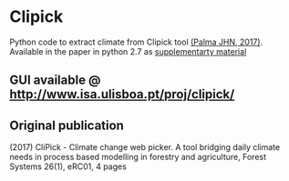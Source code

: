 # Clipick
Python code to extract climate from Clipick tool [(Palma JHN, 2017)](https://revistas.inia.es/index.php/fs/article/view/10251). Available in the paper in python 2.7 as [supplementarty material](https://revistas.inia.es/index.php/fs/article/view/10251/5476) 

## GUI available @ http://www.isa.ulisboa.pt/proj/clipick/

## Original publication 
(2017) CliPick - Climate change web picker. A tool bridging daily climate needs in process based modelling in forestry and agriculture, Forest Systems 26(1), eRC01, 4 pages 


